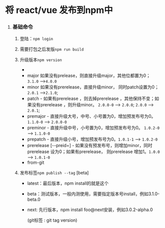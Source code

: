 # 将 react/vue 发布到npm中

1. ### 基础命令

   1. 登陆：`npm login`

   2. 需要打包之后发版`npm run build`

   3. 升级版本`npm version`
   
      - <newversion>
      -  major  如果没有prelease，则直接升级major，其他位都置为0；  `3.1.0` -->`4.0.0`
      - minor 如果没有prerelease，直接升级minor， 同时patch设置为0；`2.0.1` -->`2.1.0`;
      -  patch - 如果有prerelease ，则去掉prerelease ，其他保持不变；如果没有prerelease ，则升级minor。 `2.0.0-0` --> `2.0.0`; `2.0.0` --> `2.0.1`;
      - premajor \- 直接升级大号，中号、小号置为0，增加预发布号为0。`1.1.0-0` --> `2.0.0-0`
      - preminor -  直接升级中号，小号置为0，增加预发布号为0。 `1.0.2-0` --> `1.1.0-0` 
      - prepatch - 直接升级小号，增加预发布号为0。`1.0.1-1` --> `1.0.2-0`
      -  prerelease [--preid=<prerelease-id>] - 如果没有预发布号，则增加minor，同时prerelease 设为0；如果有prerelease， 则prerelease 增加1。`1.0.0` --> `1.0.1-0` 
      - from-git

   4. 发布标签`npm publish --tag` [beta]

      - latest：最后版本，npm install的就是这个

      - beta：测试版本，一般内测使用，需要指定版本号install，例如3.1.0-beta.0

      - next: 先行版本，npm install foo@next安装，例如3.0.2-alpha.0
   
        (git标签 : git tag version)